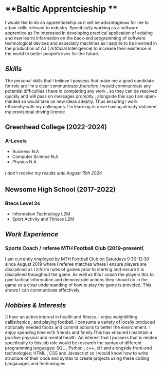 # **Baltic Apprentcieship ** 
I would like to do an apprenticeship as it will be advantageous for me to attain skills relevant to industry. Specifically working as a software apprentice as I’m interested in developing practical application of existing and new learnt information on the back-end  programming of software technological devices and especially machines as I asp[ire to be involved in the production of A.I ( Artificial Intelligence) to increase their existence in the world to better people’s lives for the future. 

## *Skills*

The personal skills that l believe I possess that make me a good candidate for role are I’m a clear communicator,therefore  I would communicate any potential difficulties I have in completing any work , so they can be resolved quickly  and will  pass on messages promptly , alongside this  spo I am  open-minded so would take on new ideas adeptly. Thus ensuring I  work efficiently with my colleagues.
I’m learning to drive having already obtained my provisional driving licence  
 
 ## **Greenhead College (2022-2024)**
### A-Levels 
- Business  N.A 
- Computer Science N.A 
- Physics  N.A 
###### I don't receive my results until August 15th 2024

##  **Newsome High School (2017-2022)**
### Btecs Level 2s
 - Information Technology L2M
 -  Sport.Activity and Fitness  L2M
 
 ## *Work Experience* 

### **Sports Coach / referee MTH Football Club (2019-present(**

I am currently employed by MTH Football Club on Saturdays 9:30-12:30   since August 2019 where I referee matches where I ensure players are disciplined as I inform rules of games  prior to starting and ensure  it is disciplined throughout the game. As well as this I coach the players this to give tactical information and demonstrate actions they should  do in the game so a clear understanding of how to play the game is provided. This shows I can communicate effectively.

## *Hobbies & Interests* 

]I have an active interest in health and fitness. I enjoy weightlifting, callisthenics , and playing football. I consume a  variety of locally produced notionally needed foods and commit actions to better the environment. I enjoy spending time  with friends and family.This has ensured I maintain  a positive physical and mental health. 
An interest that I possess that is related specifically to this job role would be research the syntax of  different programming languages: SQL , Python , c++, cH   and alongside  front-end technologies: HTML , CSS and Javascript  so I would know how to write structure of their code and syntax  to create projects using these  coding l;angauages and technologies 

